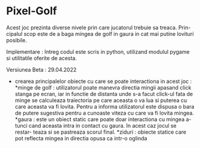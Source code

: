 # Pixel-Golf

Acest joc prezinta diverse nivele prin care jucatorul trebuie sa treaca. Prin-
cipalul scop este de a baga mingea de golf in gaura in cat mai putine lovituri
posibile.

Implementare : Intreg codul este scris in python, utilizand modulul pygame si
utilitatile oferite de acesta.

Versiunea Beta : 29.04.2022
- crearea principalelor obiecte cu care se poate interactiona in acest joc : 
    *minge de golf : utilizatorul poate manevra directia mingii apasand click
stanga pe ecran, iar in functie de distanta unde s-a facut click-ul fata de
minge se calculeaza traiectoria pe care aceasta o va lua si puterea cu care
aceasta va fi lovita. Pentru a informa utilizatorul este dispusa o bara de
putere sugestiva pentru a cunoaste viteza cu care va fi lovita mingea.
    *gaura : este un obiect static care poate doar interactiona cu mingea a-
tunci cand aceasta intra in contact cu gaura. In acest caz jocul se restar-
teaza si se pastreaza scorul final.
    *ziduri : obiecte statice care pot reflecta mingea in directia opusa ca
intr-o oglinda